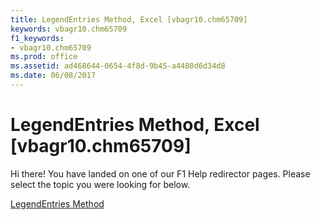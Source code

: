 ```yaml
---
title: LegendEntries Method, Excel [vbagr10.chm65709]
keywords: vbagr10.chm65709
f1_keywords:
- vbagr10.chm65709
ms.prod: office
ms.assetid: ad468644-0654-4f8d-9b45-a4480d6d34d8
ms.date: 06/08/2017
---
```



# LegendEntries Method, Excel [vbagr10.chm65709]

Hi there! You have landed on one of our F1 Help redirector pages. Please select the topic you were looking for below.

[LegendEntries Method](http://msdn.microsoft.com/library/6419aa89-6e59-dc04-ab79-67a0a38cad6f%28Office.15%29.aspx)

